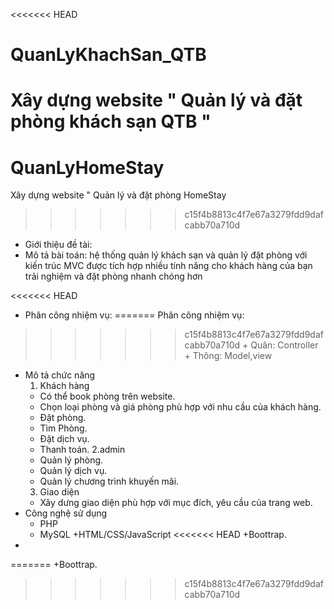<<<<<<< HEAD
# QuanLyKhachSan_QTB
Xây dựng website " Quản lý và đặt phòng khách sạn QTB "
=======
# QuanLyHomeStay
Xây dựng website " Quản lý và đặt phòng HomeStay
>>>>>>> c15f4b8813c4f7e67a3279fdd9dafcabb70a710d

- Giới thiệu đề tài:
- Mô tả bài toán: hệ thống quản lý khách sạn và quản lý đặt phòng 
với kiến ​​trúc MVC  được tích hợp nhiều tính năng cho khách hàng của bạn trải nghiệm và đặt phòng nhanh chóng hơn

<<<<<<< HEAD
- Phân công nhiệm vụ:
=======
 Phân công nhiệm vụ:
>>>>>>> c15f4b8813c4f7e67a3279fdd9dafcabb70a710d
 	+ Quân: Controller
	+ Thông: Model,view

- Mô tả chức năng
	1. Khách hàng
	+ Có thể book phòng trên website.
	+ Chọn loại phòng và giá phòng phù hợp với nhu cầu của khách hàng.
	+ Đặt phòng.
	+ Tìm Phòng.
	+ Đặt dịch vụ.
	+ Thanh toán.
	2.admin
	+ Quản lý phòng.
	+ Quản lý dịch vụ.
	+ Quản lý chương trình khuyến mãi.
	3. Giao diện
	- Xây dưng giao diện phù hợp với mục đích, yêu cầu của trang web.
- Công nghệ sử dụng
	+ PHP
	+ MySQL
	+HTML/CSS/JavaScript
<<<<<<< HEAD
	+Boottrap.
-
	
=======
	+Boottrap. 
>>>>>>> c15f4b8813c4f7e67a3279fdd9dafcabb70a710d
